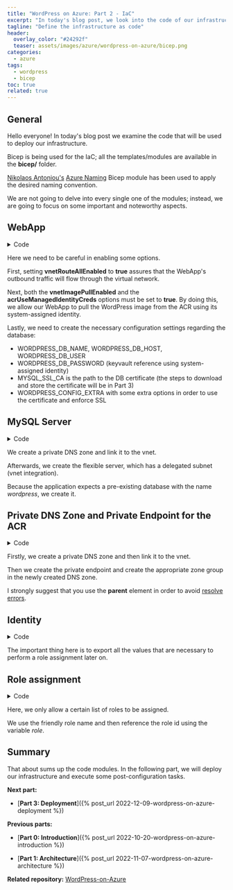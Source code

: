```yaml
---
title: "WordPress on Azure: Part 2 - IaC"
excerpt: "In today's blog post, we look into the code of our infrastructure."
tagline: "Define the infrastructure as code"
header:
  overlay_color: "#24292f"
  teaser: assets/images/azure/wordpress-on-azure/bicep.png
categories:
  - azure
tags:
  - wordpress
  - bicep
toc: true
related: true
---
```


## General

Hello everyone! In today's blog post we examine the code that will be used to deploy our infrastructure.

Bicep is being used for the IaC; all the templates/modules are available in the **bicep/** folder.

[Nikolaos Antoniou's](https://github.com/nianton) [Azure Naming](https://github.com/nianton/azure-naming) Bicep module has been used to apply the desired naming convention.

We are not going to delve into every single one of the modules; instead, we are going to focus on some important and noteworthy aspects.

## WebApp

<details>
  <summary>Code</summary>

{% highlight terraform %}
resource webapp 'Microsoft.Web/sites@2022-03-01' = {
  name: name
  location: location
  identity: {
    type: 'SystemAssigned'
  }
  properties: {
    httpsOnly: true
    virtualNetworkSubnetId: subnet_id
    vnetRouteAllEnabled: true
    vnetImagePullEnabled: true
    vnetContentShareEnabled: true
    siteConfig: {
      acrUseManagedIdentityCreds: true
      alwaysOn: always_on
      appSettings: [
        {
          name: 'WEBSITES_ENABLE_APP_SERVICE_STORAGE'
          value: 'false'
        }
        {
          name: 'WEBSITE_PULL_IMAGE_OVER_VNET'
          value: 'true'
        }
        {
          name: 'WEBSITE_VNET_ROUTE_ALL'
          value: 'true'
        }
        {
          name: 'APPINSIGHTS_INSTRUMENTATIONKEY'
          value: app_insights_key
        }
        {
          name: 'WORDPRESS_DB_NAME'
          value: wordpress_db_name
        }
        {
          name: 'WORDPRESS_DB_HOST'
          value: mysql_host_name
        }
        {
          name: 'WORDPRESS_DB_USER'
          value: mysql_admin_username
        }
        {
          name: 'WORDPRESS_DB_PASSWORD'
          value: '@Microsoft.KeyVault(SecretUri=https://${kv_name}.vault.azure.net/secrets/${mysql_admin_password_secret_name}/)'
        }
        {
          name: 'MYSQL_SSL_CA'
          value: '/home/site/wwwroot/bin/DigiCertGlobalRootCA.crt.pem'
        }
        {
          name: 'WORDPRESS_CONFIG_EXTRA'
          value: 'define( \'MYSQL_CLIENT_FLAGS\', MYSQLI_CLIENT_SSL | MYSQLI_CLIENT_SSL_DONT_VERIFY_SERVER_CERT ); define(\'MYSQL_SSL_CA\', getenv(\'MYSQL_SSL_CA\') );'
        }
      ]
      linuxFxVersion: 'DOCKER|${registry_name}.azurecr.io/${image_name}:latest'
    }
    serverFarmId: app_service_plan_id
  }
}
{% endhighlight %}

</details>

Here we need to be careful in enabling some options.

First, setting **vnetRouteAllEnabled** to **true** assures that the WebApp's outbound traffic will flow through the virtual network.

Next, both the **vnetImagePullEnabled** and the **acrUseManagedIdentityCreds** options must be set to **true**. By doing this, we allow our WebApp to pull the WordPress  image from the ACR using its system-assigned identity.

Lastly, we need to create the necessary configuration settings regarding the database:

* WORDPRESS_DB_NAME, WORDPRESS_DB_HOST, WORDPRESS_DB_USER
* WORDPRESS_DB_PASSWORD (keyvault reference using system-assigned identity)
* MYSQL_SSL_CA is the path to the DB certificate (the steps to download and store the certificate will be in Part 3)
* WORDPRESS_CONFIG_EXTRA with some extra options in order to use the certificate and enforce SSL

## MySQL Server

<details>
  <summary>Code</summary>

{% highlight terraform %}
var private_dns_zone_name = '${name}.private.mysql.database.azure.com'

resource private_dns_zone 'Microsoft.Network/privateDnsZones@2020-06-01' = {
  name: private_dns_zone_name
  location: 'global'
}

resource private_dns_zone_vnet_link 'Microsoft.Network/privateDnsZones/virtualNetworkLinks@2020-06-01' = {
  parent: private_dns_zone
  name: 'private-dns-vnet-link-${name}'
  location: 'global'
  properties: {
    registrationEnabled: false
    virtualNetwork: {
      id: vnet_id
    }
  }
}

resource mysql 'Microsoft.DBforMySQL/flexibleServers@2021-12-01-preview' = {
  name: name
  location: location
  sku: {
    name: sku_name
    tier: sku_tier
  }
  properties: {
    administratorLogin: admin_username
    administratorLoginPassword: admin_password
    version: version
    backup: {
      backupRetentionDays: backup_retention_days
      geoRedundantBackup: geo_redundant_backup
    }
    network: {
      delegatedSubnetResourceId: subnet_id
      privateDnsZoneResourceId: private_dns_zone.id
    }
  }
  resource database 'databases' = {
    name: database_name
    properties: {
      charset: database_charset
      collation: database_collation
    }
  }
  dependsOn: [
    private_dns_zone_vnet_link
  ]
}
{% endhighlight %}

</details>

We create a private DNS zone and link it to the vnet.

Afterwards, we create the flexible server, which has a delegated subnet (vnet integration).

Because the application expects a pre-existing database with the name *wordpress*, we create it.

## Private DNS Zone and Private Endpoint for the ACR

<details>
<summary>Code</summary>

{% highlight terraform %}
var private_dns_zone_name = 'privatelink.azurecr.io'

resource private_dns_zone 'Microsoft.Network/privateDnsZones@2020-06-01' = {
  name: private_dns_zone_name
  location: 'global'
}

resource private_dns_zone_vnet_link 'Microsoft.Network/privateDnsZones/virtualNetworkLinks@2020-06-01' = {
  parent: private_dns_zone
  name: 'private-dns-vnet-link-${name}'
  location: 'global'
  properties: {
    registrationEnabled: false
    virtualNetwork: {
      id: vnet_id
    }
  }
}

resource pep_cr 'Microsoft.Network/privateEndpoints@2022-01-01' = {
  name: pep_name
  location: pep_location
  properties: {
    privateLinkServiceConnections: [
      {
        name: pep_name
        properties: {
          groupIds: [
            'registry'
          ]
          privateLinkServiceId: cr.id
        }
      }
    ]
    subnet: {
      id: pep_subnet_id
    }
  }
}

resource private_dns_zone_group 'Microsoft.Network/privateEndpoints/privateDnsZoneGroups@2022-01-01' = {
  parent: pep_cr
  name: 'registry-private-dns-zone-group'
  properties: {
    privateDnsZoneConfigs: [
      {
        name: 'registry-private-dns-zone-config'
        properties: {
          privateDnsZoneId: private_dns_zone.id
        }
      }
    ]
  }
}
{% endhighlight %}

</details>

Firstly, we create a private DNS zone and then link it to the vnet.

Then we create the private endpoint and create the appropriate zone group in the newly created DNS zone.

I strongly suggest that you use the **parent** element in order to avoid [resolve errors](https://learn.microsoft.com/en-us/azure/azure-resource-manager/troubleshooting/error-parent-resource?tabs=bicep).

## Identity

<details>
  <summary>Code</summary>

{% highlight terraform %}
resource identity 'Microsoft.ManagedIdentity/userAssignedIdentities@2022-01-31-preview' = {
  name: name
  location: location
}

output identity_resource_id string = identity.id
output identity_client_id string = identity.properties.clientId
output identity_principal_id string = identity.properties.principalId
{% endhighlight %}

</details>

The important thing here is to export all the values that are necessary to perform a role assignment later on.

## Role assignment

<details>
  <summary>Code</summary>

{% highlight terraform %}
@allowed([
  'Owner'
  'Contributor'
  'Reader'
  'AcrPush'
  'AcrPull'
  'NetworkContributor'
])
@description('Built-in role to assign')
param built_in_role_type string

var role = {
  Owner: '/subscriptions/${subscription().subscriptionId}/providers/Microsoft.Authorization/roleDefinitions/8e3af657-a8ff-443c-a75c-2fe8c4bcb635'
  Contributor: '/subscriptions/${subscription().subscriptionId}/providers/Microsoft.Authorization/roleDefinitions/b24988ac-6180-42a0-ab88-20f7382dd24c'
  Reader: '/subscriptions/${subscription().subscriptionId}/providers/Microsoft.Authorization/roleDefinitions/acdd72a7-3385-48ef-bd42-f606fba81ae7'

  NetworkContributor: '/subscriptions/${subscription().subscriptionId}/providers/Microsoft.Authorization/roleDefinitions/4d97b98b-1d4f-4787-a291-c67834d212e7'

  AcrPush: '/subscriptions/${subscription().subscriptionId}/providers/Microsoft.Authorization/roleDefinitions/8311e382-0749-4cb8-b61a-304f252e45ec'
  AcrPull: '/subscriptions/${subscription().subscriptionId}/providers/Microsoft.Authorization/roleDefinitions/7f951dda-4ed3-4680-a7ca-43fe172d538d'
}

resource role_assignment 'Microsoft.Authorization/roleAssignments@2022-04-01' = {
  name: guid(subscription().id, principal_id, role[built_in_role_type])
  properties: {
    principalId: principal_id
    roleDefinitionId: role[built_in_role_type]
  }
}
{% endhighlight %}

</details>

Here, we only allow a certain list of roles to be assigned.

We use the friendly role name and then reference the role id using the variable *role*.

## Summary

That about sums up the code modules. In the following part, we will deploy our infrastructure and execute some post-configuration tasks.

**Next part:**

* [**Part 3: Deployment**]({% post_url 2022-12-09-wordpress-on-azure-deployment %})

**Previous parts:**

* [**Part 0: Introduction**]({% post_url 2022-10-20-wordpress-on-azure-introduction %})

* [**Part 1: Architecture**]({% post_url 2022-11-07-wordpress-on-azure-architecture %})

**Related repository:** [WordPress-on-Azure](https://github.com/christosgalano/WordPress-on-Azure)
